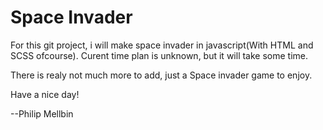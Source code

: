 # Space Invader

For this git project, i will make space invader in javascript(With HTML and SCSS ofcourse).
Curent time plan is unknown, but it will take some time.

There is realy not much more to add, just a Space invader game to enjoy.

Have a nice day!

--Philip Mellbin
